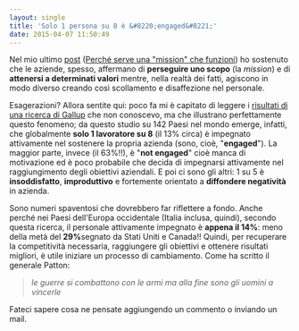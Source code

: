 ```yaml
---
layout: single
title: 'Solo 1 persona su 8 è &#8220;engaged&#8221;'
date: 2015-04-07 11:50:49
---
```

Nel mio ultimo <a href="http://www.menicucci.co/2015/04/perche-serve-una-mission-che-funzioni/" target="_blank" rel="nofollow">post</a> (<a href="http://www.menicucci.co/2015/04/perche-serve-una-mission-che-funzioni/" target="_blank" rel="nofollow">Perché serve una "mission" che funzioni</a>) ho sostenuto che le aziende, spesso, affermano di <strong>perseguire uno scopo</strong> (la <em><span class="underline">mission</span></em>) e di <strong>attenersi a determinati valori</strong> mentre, nella realtà dei fatti, agiscono in modo diverso creando così scollamento e disaffezione nel personale.

Esagerazioni? Allora sentite qui: poco fa mi è capitato di leggere i <a href="http://www.gallup.com/poll/165269/worldwide-employees-engaged-work.aspx" target="_blank" rel="nofollow">risultati di una ricerca di Gallup</a> che non conoscevo, ma che illustrano perfettamente questo fenomeno; <!--more-->da questo studio su 142 Paesi nel mondo emerge, infatti, che globalmente <span class="underline"><strong>solo 1 lavoratore su 8</strong></span> (il 13% circa) è impegnato attivamente nel sostenere la propria azienda (sono, cioè, "<strong>engaged</strong>"). La maggior parte, invece (il 63%!!), è "<strong>not engaged</strong>" cioè manca di motivazione ed è poco probabile che decida di impegnarsi attivamente nel raggiungimento degli obiettivi aziendali. E poi ci sono gli altri: 1 su 5 è <span class="underline"><strong>insoddisfatto</strong></span>, <span class="underline"><strong>improduttivo</strong></span> e fortemente orientato a <span class="underline"><strong>diffondere negatività</strong></span> in azienda.

Sono numeri spaventosi che dovrebbero far riflettere a fondo. Anche perché nei Paesi dell'Europa occidentale (Italia inclusa, quindi), secondo questa ricerca, il personale attivamente impegnato è <strong>appena il 14%</strong>: meno della metà del <strong>29%</strong>segnato da Stati Uniti e Canada!! Quindi, per recuperare la competitività necessaria, raggiungere gli obiettivi e ottenere risultati migliori, è utile iniziare un processo di cambiamento. Come ha scritto il generale Patton:
<blockquote><em>le guerre si combattono con le armi ma alla fine sono gli uomini a vincerle</em></blockquote>
Fateci sapere cosa ne pensate aggiungendo un commento o inviando un mail.